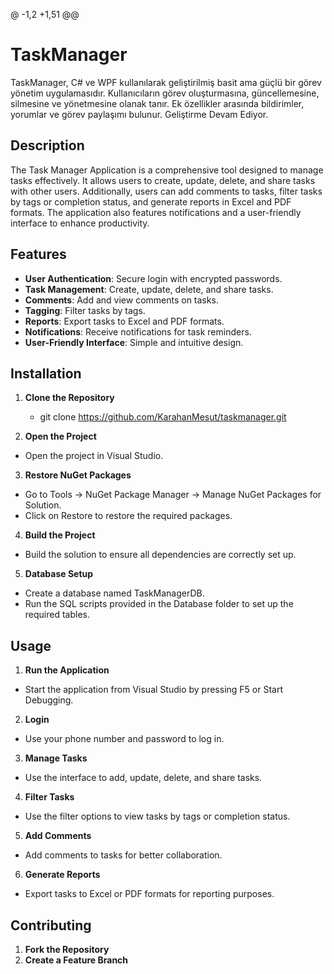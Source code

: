 @ -1,2 +1,51 @@
# TaskManager
TaskManager, C# ve WPF kullanılarak geliştirilmiş basit ama güçlü bir görev yönetim uygulamasıdır. Kullanıcıların görev oluşturmasına, güncellemesine, silmesine ve yönetmesine olanak tanır. Ek özellikler arasında bildirimler, yorumlar ve görev paylaşımı bulunur. Geliştirme Devam Ediyor.
## Description

The Task Manager Application is a comprehensive tool designed to manage tasks effectively. It allows users to create, update, delete, and share tasks with other users. Additionally, users can add comments to tasks, filter tasks by tags or completion status, and generate reports in Excel and PDF formats. The application also features notifications and a user-friendly interface to enhance productivity.

## Features

- **User Authentication**: Secure login with encrypted passwords.
- **Task Management**: Create, update, delete, and share tasks.
- **Comments**: Add and view comments on tasks.
- **Tagging**: Filter tasks by tags.
- **Reports**: Export tasks to Excel and PDF formats.
- **Notifications**: Receive notifications for task reminders.
- **User-Friendly Interface**: Simple and intuitive design.

## Installation

1. **Clone the Repository**
   - git clone https://github.com/KarahanMesut/taskmanager.git

2. **Open the Project**
- Open the project in Visual Studio.
3. **Restore NuGet Packages**
- Go to Tools -> NuGet Package Manager -> Manage NuGet Packages for Solution.
- Click on Restore to restore the required packages.
4. **Build the Project**
- Build the solution to ensure all dependencies are correctly set up.
5. **Database Setup**
- Create a database named TaskManagerDB.
- Run the SQL scripts provided in the Database folder to set up the required tables.   


## Usage

1. **Run the Application**
- Start the application from Visual Studio by pressing F5 or Start Debugging.
2. **Login**
- Use your phone number and password to log in.
3. **Manage Tasks**
- Use the interface to add, update, delete, and share tasks.
4. **Filter Tasks**
- Use the filter options to view tasks by tags or completion status.
5. **Add Comments**
- Add comments to tasks for better collaboration.
6. **Generate Reports**
- Export tasks to Excel or PDF formats for reporting purposes.


## Contributing

1. **Fork the Repository**
2. **Create a Feature Branch**

